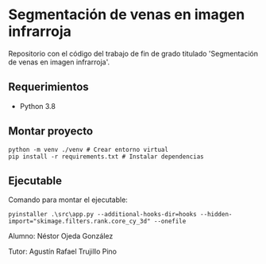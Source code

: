 # Segmentación de venas en imagen infrarroja

Repositorio con el código del trabajo de fin de grado titulado 'Segmentación de venas en imagen infrarroja'.

## Requerimientos

- Python 3.8 

## Montar proyecto

```
python -m venv ./venv # Crear entorno virtual
pip install -r requirements.txt # Instalar dependencias
``` 

## Ejecutable

Comando para montar el ejecutable:
```
pyinstaller .\src\app.py --additional-hooks-dir=hooks --hidden-import="skimage.filters.rank.core_cy_3d" --onefile
```


Alumno: Néstor Ojeda González

Tutor: Agustín Rafael Trujillo Pino
